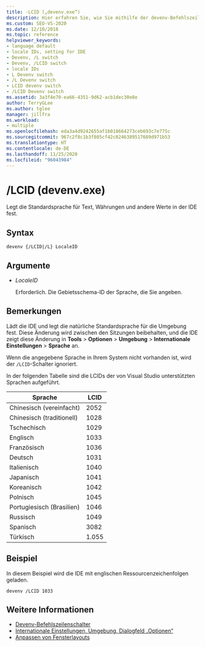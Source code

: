 ```yaml
---
title: -LCID („devenv.exe“)
description: Hier erfahren Sie, wie Sie mithilfe der devenv-Befehlszeilenoption „LCID“ die Standardsprache festlegen, die für Text, Währungen und andere Werte in der IDE verwendet wird.
ms.custom: SEO-VS-2020
ms.date: 12/10/2018
ms.topic: reference
helpviewer_keywords:
- language default
- locale IDs, setting for IDE
- Devenv, /L switch
- Devenv, /LCID switch
- locale IDs
- L Devenv switch
- /L Devenv switch
- LCID devenv switch
- /LCID Devenv switch
ms.assetid: 3a3f4e70-ea66-4351-9d62-acb1dec30e8e
author: TerryGLee
ms.author: tglee
manager: jillfra
ms.workload:
- multiple
ms.openlocfilehash: eda3a4d9242655af1b018664273ceb693c7e775c
ms.sourcegitcommit: 967c2f8c1b3f805cf42c0246389517689d971b53
ms.translationtype: HT
ms.contentlocale: de-DE
ms.lasthandoff: 11/25/2020
ms.locfileid: "96043984"
---
```

# <a name="lcid-devenvexe"></a>/LCID (devenv.exe)

Legt die Standardsprache für Text, Währungen und andere Werte in der IDE fest.

## <a name="syntax"></a>Syntax

```shell
devenv {/LCID|/L} LocaleID
```

## <a name="arguments"></a>Argumente

- *LocaleID*

  Erforderlich. Die Gebietsschema-ID der Sprache, die Sie angeben.

## <a name="remarks"></a>Bemerkungen

Lädt die IDE und legt die natürliche Standardsprache für die Umgebung fest. Diese Änderung wird zwischen den Sitzungen beibehalten, und die IDE zeigt diese Änderung in **Tools** > **Optionen** > **Umgebung** > **Internationale Einstellungen** > **Sprache** an.

Wenn die angegebene Sprache in Ihrem System nicht vorhanden ist, wird der `/LCID`-Schalter ignoriert.

In der folgenden Tabelle sind die LCIDs der von Visual Studio unterstützten Sprachen aufgeführt.

|Sprache|LCID|
|--------------|----------|
|Chinesisch (vereinfacht)|2052|
|Chinesisch (traditionell)|1028|
|Tschechisch|1029|
|Englisch|1033|
|Französisch|1036|
|Deutsch|1031|
|Italienisch|1040|
|Japanisch|1041|
|Koreanisch|1042|
|Polnisch|1045|
|Portugiesisch (Brasilien)|1046|
|Russisch|1049|
|Spanisch|3082|
|Türkisch|1.055

## <a name="example"></a>Beispiel

In diesem Beispiel wird die IDE mit englischen Ressourcenzeichenfolgen geladen.

```shell
devenv /LCID 1033
```

## <a name="see-also"></a>Weitere Informationen

- [Devenv-Befehlszeilenschalter](../../ide/reference/devenv-command-line-switches.md)
- [Internationale Einstellungen, Umgebung, Dialogfeld „Optionen“](../../ide/reference/international-settings-environment-options-dialog-box.md)
- [Anpassen von Fensterlayouts](../../ide/customizing-window-layouts-in-visual-studio.md)
